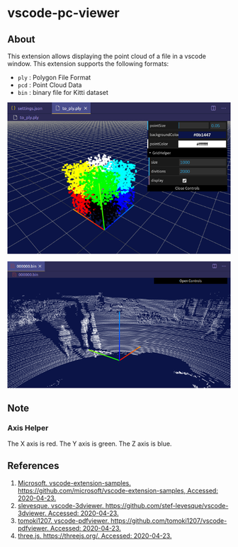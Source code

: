 # vscode-pc-viewer
## About
This extension allows displaying the point cloud of a file in a vscode window. This extension supports the following formats:

- `ply` : Polygon File Format
- `pcd` : Point Cloud Data
- `bin` : binary file for Kitti dataset

![fig1](img/fig1.png)

![kitti_0](img/kitti_0.png)

## Note
### Axis Helper
The X axis is red. The Y axis is green. The Z axis is blue.

## References
1. [Microsoft. vscode-extension-samples. https://github.com/microsoft/vscode-extension-samples, Accessed: 2020-04-23.](https://github.com/microsoft/vscode-extension-samples)
2. [slevesque. vscode-3dviewer. https://github.com/stef-levesque/vscode-3dviewer. Accessed: 2020-04-23.](https://marketplace.visualstudio.com/items?itemName=slevesque.vscode-3dviewer)
3. [tomoki1207. vscode-pdfviewer. https://github.com/tomoki1207/vscode-pdfviewer. Accessed: 2020-04-23.](https://marketplace.visualstudio.com/items?itemName=tomoki1207.pdf)
4. [three.js. https://threejs.org/. Accessed: 2020-04-23.](https://threejs.org/)


